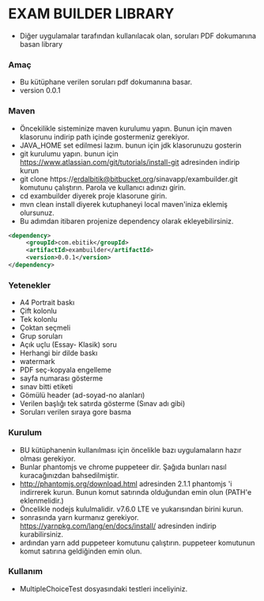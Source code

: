 # EXAM BUILDER LIBRARY #

* Diğer uygulamalar tarafından kullanılacak olan, soruları PDF dokumanına basan library

### Amaç ###

* Bu kütüphane verilen soruları pdf dokumanına basar. 
* version 0.0.1

### Maven ###

* Öncekilikle sisteminize maven kurulumu yapın. Bunun için maven klasorunu indirip path içinde gostermeniz gerekiyor.
* JAVA_HOME set edilmesi lazım. bunun için jdk klasorunuzu gosterin
* git kurulumu yapın. bunun için https://www.atlassian.com/git/tutorials/install-git adresinden indirip kurun
* git clone https://erdalbitik@bitbucket.org/sinavapp/exambuilder.git komutunu çalıştırın. Parola ve kullanıcı adınızı girin.
* cd exambuilder diyerek proje klasorune girin.
* mvn clean install diyerek kutuphaneyi local maven'iniza eklemiş olursunuz.
* Bu adımdan itibaren projenize dependency olarak ekleyebilirsiniz.

```xml
<dependency>
     <groupId>com.ebitik</groupId>
     <artifactId>exambuilder</artifactId>
     <version>0.0.1</version>
</dependency>
```

### Yetenekler ###

* A4 Portrait baskı
* Çift kolonlu
* Tek kolonlu
* Çoktan seçmeli
* Grup soruları
* Açık uçlu (Essay- Klasik) soru
* Herhangi bir dilde baskı
* watermark
* PDF seç-kopyala engelleme
* sayfa numarası gösterme
* sınav bitti etiketi
* Gömülü header (ad-soyad-no alanları)
* Verilen başlığı tek satırda gösterme (Sınav adı gibi)
* Soruları verilen sıraya gore basma

### Kurulum ###

* BU kütüphanenin kullanılması için öncelikle bazı uygulamaların hazır olması gerekiyor. 
* Bunlar phantomjs ve chrome puppeteer dir. Şağıda bunları nasıl kuracağınızdan bahsedilmiştir.
* http://phantomjs.org/download.html adresinden 2.1.1 phantomjs 'i indirrerek kurun. Bunun komut satırında olduğundan emin olun (PATH'e eklenmelidir.)
* Öncelikle nodejs kululmalidir. v7.6.0 LTE ve yukarısından birini kurun. 
* sonrasında yarn kurmanız gerekiyor. https://yarnpkg.com/lang/en/docs/install/ adresinden indirip kurabilirsiniz. 
* ardından yarn add puppeteer komutunu çalıştırın. puppeteer komutunun komut satırına geldiğinden emin olun.

### Kullanım ###

* MultipleChoiceTest dosyasındaki testleri inceliyiniz.